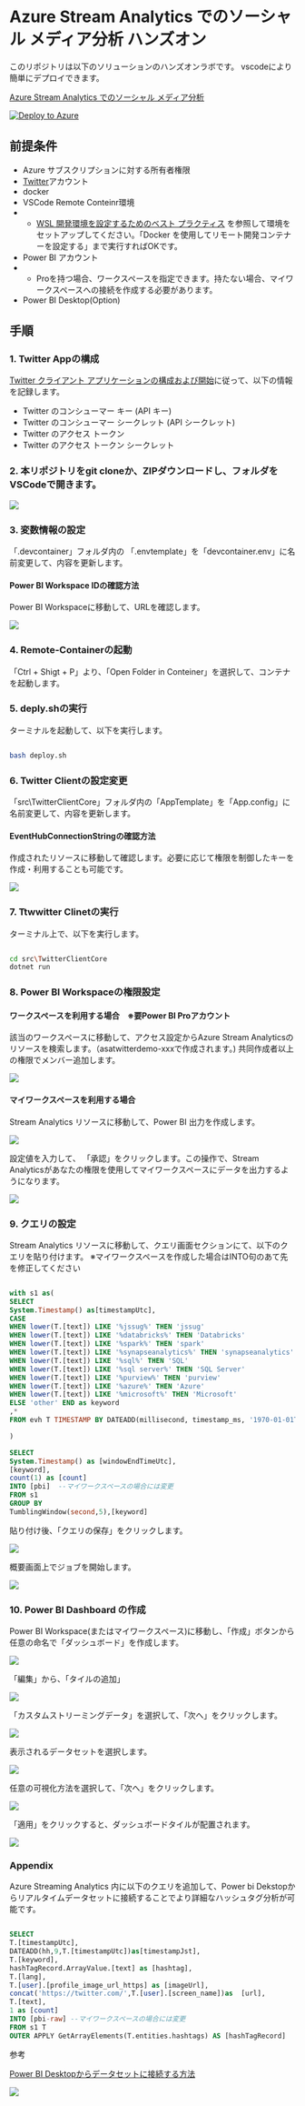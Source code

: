 # Azure Stream Analytics でのソーシャル メディア分析 ハンズオン

このリポジトリは以下のソリューションのハンズオンラボです。
vscodeにより簡単にデプロイできます。

[Azure Stream Analytics でのソーシャル メディア分析](https://docs.microsoft.com/ja-jp/azure/stream-analytics/stream-analytics-twitter-sentiment-analysis-trends#prerequisites)

[![Deploy to Azure](https://aka.ms/deploytoazurebutton)](https://portal.azure.com/#create/Microsoft.Template/uri/https%3A%2F%2Fraw.githubusercontent.com%2Fryoma-nagata%2FAzureStreamAnalytics-TwitterDemo%2Fmaster%2Finfrastructure%2Fmain.json)




## 前提条件

- Azure サブスクリプションに対する所有者権限
- [Twitter](https://twitter.com/)アカウント
- docker
- VSCode Remote Conteinr環境
- - [WSL 開発環境を設定するためのベスト プラクティス](https://docs.microsoft.com/ja-jp/windows/wsl/setup/environment) を参照して環境をセットアップしてください。「Docker を使用してリモート開発コンテナーを設定する」まで実行すればOKです。
- Power BI アカウント
- - Proを持つ場合、ワークスペースを指定できます。持たない場合、マイワークスペースへの接続を作成する必要があります。
- Power BI Desktop(Option)

## 手順

### 1. Twitter Appの構成

[Twitter クライアント アプリケーションの構成および開始](https://docs.microsoft.com/ja-jp/azure/stream-analytics/stream-analytics-twitter-sentiment-analysis-trends#configure-and-start-the-twitter-client-application)に従って、以下の情報を記録します。

- Twitter のコンシューマー キー (API キー) 
- Twitter のコンシューマー シークレット (API シークレット) 
- Twitter のアクセス トークン
- Twitter のアクセス トークン シークレット

### 2. 本リポジトリをgit cloneか、ZIPダウンロードし、フォルダをVSCodeで開きます。

![](.image/2021-11-19-10-53-01.png)

### 3. 変数情報の設定

「.devcontainer」フォルダ内の 「.envtemplate」を「devcontainer.env」に名前変更して、内容を更新します。

#### Power BI Workspace IDの確認方法

Power BI Workspaceに移動して、URLを確認します。

![](.image/2021-11-19-10-47-37.png)


### 4. Remote-Containerの起動

「Ctrl + Shigt + P」より、「Open Folder in Conteiner」を選択して、コンテナを起動します。

### 5. deply.shの実行

ターミナルを起動して、以下を実行します。

```BASH

bash deploy.sh

```


### 6. Twitter Clientの設定変更

「src\TwitterClientCore」フォルダ内の「AppTemplate」を「App.config」に名前変更して、内容を更新します。

#### EventHubConnectionStringの確認方法

作成されたリソースに移動して確認します。必要に応じて権限を制御したキーを作成・利用することも可能です。

![](.image/2021-11-19-11-01-07.png)

### 7. Ttwwitter Clinetの実行

ターミナル上で、以下を実行します。

```BASH

cd src\TwitterClientCore
dotnet run

```

### 8. Power BI Workspaceの権限設定

#### ワークスペースを利用する場合　※要Power BI Proアカウント

該当のワークスペースに移動して、アクセス設定からAzure Stream Analyticsのリソースを検索します。（asatwitterdemo-xxxで作成されます。)
共同作成者以上の権限でメンバー追加します。

![](.image/2021-11-19-11-07-22.png)

#### マイワークスペースを利用する場合

Stream Analytics リソースに移動して、Power BI 出力を作成します。

![](.image/2021-11-19-11-16-51.png)

設定値を入力して、 「承認」をクリックします。この操作で、Stream Analyticsがあなたの権限を使用してマイワークスペースにデータを出力するようになります。

![](.image/2021-11-19-11-18-02.png)

### 9. クエリの設定

Stream Analytics リソースに移動して、クエリ画面セクションにて、以下のクエリを貼り付けます。
※マイワークスペースを作成した場合はINTO句のあて先を修正してください



```SQL

with s1 as(
SELECT 
System.Timestamp() as[timestampUtc],
CASE 
WHEN lower(T.[text]) LIKE '%jssug%' THEN 'jssug'
WHEN lower(T.[text]) LIKE '%databricks%' THEN 'Databricks'
WHEN lower(T.[text]) LIKE '%spark%' THEN 'spark'
WHEN lower(T.[text]) LIKE '%synapseanalytics%' THEN 'synapseanalytics'
WHEN lower(T.[text]) LIKE '%sql%' THEN 'SQL'
WHEN lower(T.[text]) LIKE '%sql server%' THEN 'SQL Server'
WHEN lower(T.[text]) LIKE '%purview%' THEN 'purview'
WHEN lower(T.[text]) LIKE '%azure%' THEN 'Azure' 
WHEN lower(T.[text]) LIKE '%microsoft%' THEN 'Microsoft'
ELSE 'other' END as keyword
,*
FROM evh T TIMESTAMP BY DATEADD(millisecond, timestamp_ms, '1970-01-01T00:00:00Z')

)

SELECT 
System.Timestamp() as [windowEndTimeUtc],
[keyword],
count(1) as [count]
INTO [pbi]  --マイワークスペースの場合には変更
FROM s1
GROUP BY
TumblingWindow(second,5),[keyword]


```

貼り付け後、「クエリの保存」をクリックします。

![](.image/2021-11-19-16-45-04.png)



概要画面上でジョブを開始します。


![](.image/2021-11-19-16-45-41.png)


### 10. Power BI Dashboard の作成

Power BI Workspace(またはマイワークスペース)に移動し、「作成」ボタンから任意の命名で「ダッシュボード」を作成します。

![](.image/2021-11-19-16-48-01.png)

「編集」から、「タイルの追加」

![](.image/2021-11-19-16-48-31.png)

「カスタムストリーミングデータ」を選択して、「次へ」をクリックします。

![](.image/2021-11-19-16-49-08.png)

表示されるデータセットを選択します。

![](.image/2021-11-19-19-50-33.png)

任意の可視化方法を選択して、「次へ」をクリックします。

![](.image/2021-11-19-16-50-53.png)

「適用」をクリックすると、ダッシュボードタイルが配置されます。

![](.image/2021-11-19-19-51-19.png)

### Appendix

Azure Streaming Analytics 内に以下のクエリを追加して、Power bi Dekstopからリアルタイムデータセットに接続することでより詳細なハッシュタグ分析が可能です。

```SQL

SELECT 
T.[timestampUtc],
DATEADD(hh,9,T.[timestampUtc])as[timestampJst],
T.[keyword],
hashTagRecord.ArrayValue.[text] as [hashtag],
T.[lang],
T.[user].[profile_image_url_https] as [imageUrl],
concat('https://twitter.com/',T.[user].[screen_name])as  [url],
T.[text],
1 as [count]
INTO [pbi-raw] --マイワークスペースの場合には変更
FROM s1 T
OUTER APPLY GetArrayElements(T.entities.hashtags) AS [hashTagRecord]

```

参考

[Power BI Desktopからデータセットに接続する方法](https://docs.microsoft.com/ja-jp/power-bi/connect-data/desktop-report-lifecycle-datasets)


![](.image/2021-11-19-20-08-01.png)